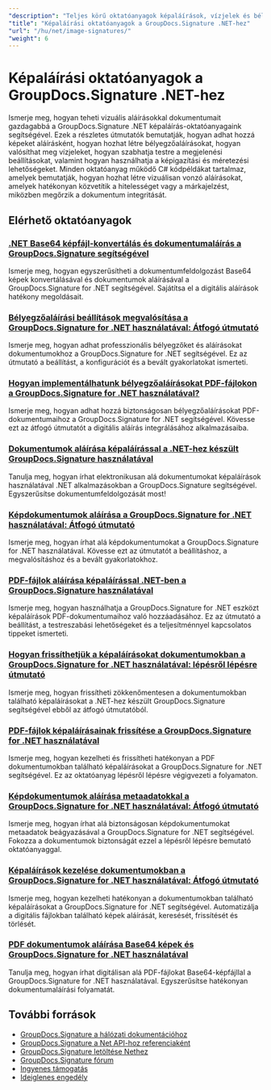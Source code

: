 ```yaml
---
"description": "Teljes körű oktatóanyagok képaláírások, vízjelek és bélyegzők hozzáadásához dokumentumokhoz a GroupDocs.Signature for .NET használatával."
"title": "Képaláírási oktatóanyagok a GroupDocs.Signature .NET-hez"
"url": "/hu/net/image-signatures/"
"weight": 6
---
```


# Képaláírási oktatóanyagok a GroupDocs.Signature .NET-hez

Ismerje meg, hogyan teheti vizuális aláírásokkal dokumentumait gazdagabbá a GroupDocs.Signature .NET képaláírás-oktatóanyagaink segítségével. Ezek a részletes útmutatók bemutatják, hogyan adhat hozzá képeket aláírásként, hogyan hozhat létre bélyegzőaláírásokat, hogyan valósíthat meg vízjeleket, hogyan szabhatja testre a megjelenési beállításokat, valamint hogyan használhatja a képigazítási és méretezési lehetőségeket. Minden oktatóanyag működő C# kódpéldákat tartalmaz, amelyek bemutatják, hogyan hozhat létre vizuálisan vonzó aláírásokat, amelyek hatékonyan közvetítik a hitelességet vagy a márkajelzést, miközben megőrzik a dokumentum integritását.

## Elérhető oktatóanyagok

### [.NET Base64 képfájl-konvertálás és dokumentumaláírás a GroupDocs.Signature segítségével](./net-base64-image-conversion-document-signing-groupdocs/)
Ismerje meg, hogyan egyszerűsítheti a dokumentumfeldolgozást Base64 képek konvertálásával és dokumentumok aláírásával a GroupDocs.Signature for .NET segítségével. Sajátítsa el a digitális aláírások hatékony megoldásait.

### [Bélyegzőaláírási beállítások megvalósítása a GroupDocs.Signature for .NET használatával: Átfogó útmutató](./implement-stamp-sign-options-groupdocs-signature-dotnet/)
Ismerje meg, hogyan adhat professzionális bélyegzőket és aláírásokat dokumentumokhoz a GroupDocs.Signature for .NET segítségével. Ez az útmutató a beállítást, a konfigurációt és a bevált gyakorlatokat ismerteti.

### [Hogyan implementálhatunk bélyegzőaláírásokat PDF-fájlokon a GroupDocs.Signature for .NET használatával?](./implement-stamp-signature-groupdocs-signature-pdf/)
Ismerje meg, hogyan adhat hozzá biztonságosan bélyegzőaláírásokat PDF-dokumentumaihoz a GroupDocs.Signature for .NET segítségével. Kövesse ezt az átfogó útmutatót a digitális aláírás integrálásához alkalmazásaiba.

### [Dokumentumok aláírása képaláírással a .NET-hez készült GroupDocs.Signature használatával](./sign-document-image-signature-groupdocs-signature-net/)
Tanulja meg, hogyan írhat elektronikusan alá dokumentumokat képaláírások használatával .NET alkalmazásokban a GroupDocs.Signature segítségével. Egyszerűsítse dokumentumfeldolgozását most!

### [Képdokumentumok aláírása a GroupDocs.Signature for .NET használatával: Átfogó útmutató](./sign-image-documents-groupdocs-signature-net/)
Ismerje meg, hogyan írhat alá képdokumentumokat a GroupDocs.Signature for .NET használatával. Kövesse ezt az útmutatót a beállításhoz, a megvalósításhoz és a bevált gyakorlatokhoz.

### [PDF-fájlok aláírása képaláírással .NET-ben a GroupDocs.Signature használatával](./professional-pdf-signature-image-dotnet-groupdocs-signature/)
Ismerje meg, hogyan használhatja a GroupDocs.Signature for .NET eszközt képaláírások PDF-dokumentumaihoz való hozzáadásához. Ez az útmutató a beállítást, a testreszabási lehetőségeket és a teljesítménnyel kapcsolatos tippeket ismerteti.

### [Hogyan frissíthetjük a képaláírásokat dokumentumokban a GroupDocs.Signature for .NET használatával: lépésről lépésre útmutató](./update-image-signatures-groupdocs-signature-dotnet/)
Ismerje meg, hogyan frissítheti zökkenőmentesen a dokumentumokban található képaláírásokat a .NET-hez készült GroupDocs.Signature segítségével ebből az átfogó útmutatóból.

### [PDF-fájlok képaláírásainak frissítése a GroupDocs.Signature for .NET használatával](./update-image-signatures-pdf-groupdocs-net/)
Ismerje meg, hogyan kezelheti és frissítheti hatékonyan a PDF dokumentumokban található képaláírásokat a GroupDocs.Signature for .NET segítségével. Ez az oktatóanyag lépésről lépésre végigvezeti a folyamaton.

### [Képdokumentumok aláírása metaadatokkal a GroupDocs.Signature for .NET használatával: Átfogó útmutató](./image-document-signing-metadata-groupdocs-signature/)
Ismerje meg, hogyan írhat alá biztonságosan képdokumentumokat metaadatok beágyazásával a GroupDocs.Signature for .NET segítségével. Fokozza a dokumentumok biztonságát ezzel a lépésről lépésre bemutató oktatóanyaggal.

### [Képaláírások kezelése dokumentumokban a GroupDocs.Signature for .NET használatával: Átfogó útmutató](./manage-image-signatures-groupdocs-signature-net/)
Ismerje meg, hogyan kezelheti hatékonyan a dokumentumokban található képaláírásokat a GroupDocs.Signature for .NET segítségével. Automatizálja a digitális fájlokban található képek aláírását, keresését, frissítését és törlését.

### [PDF dokumentumok aláírása Base64 képek és GroupDocs.Signature for .NET használatával](./sign-pdf-base64-image-groupdocs-signature/)
Tanulja meg, hogyan írhat digitálisan alá PDF-fájlokat Base64-képfájllal a GroupDocs.Signature for .NET használatával. Egyszerűsítse hatékonyan dokumentumaláírási folyamatát.

## További források

- [GroupDocs.Signature a hálózati dokumentációhoz](https://docs.groupdocs.com/signature/net/)
- [GroupDocs.Signature a Net API-hoz referenciaként](https://reference.groupdocs.com/signature/net/)
- [GroupDocs.Signature letöltése Nethez](https://releases.groupdocs.com/signature/net/)
- [GroupDocs.Signature fórum](https://forum.groupdocs.com/c/signature)
- [Ingyenes támogatás](https://forum.groupdocs.com/)
- [Ideiglenes engedély](https://purchase.groupdocs.com/temporary-license/)